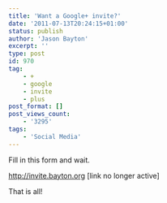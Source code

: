 ```yaml
---
title: 'Want a Google+ invite?'
date: '2011-07-13T20:24:15+01:00'
status: publish
author: 'Jason Bayton'
excerpt: ''
type: post
id: 970
tag:
    - +
    - google
    - invite
    - plus
post_format: []
post_views_count:
    - '3295'
tags:
    - 'Social Media'
---
```

Fill in this form and wait.

http://invite.bayton.org \[link no longer active\]

That is all!